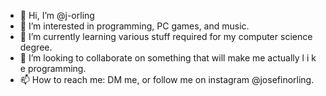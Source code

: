 - 👋 Hi, I’m @j-orling
- 👀 I’m interested in programming, PC games, and music.
- 🌱 I’m currently learning various stuff required for my computer science degree.
- 💞️ I’m looking to collaborate on something that will make me actually l i k e programming.
- 📫 How to reach me: DM me, or follow me on instagram @josefinorling.

<!---
j-orling/j-orling is a ✨ special ✨ repository because its `README.md` (this file) appears on your GitHub profile.
You can click the Preview link to take a look at your changes.
--->
